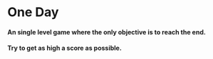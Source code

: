 # One Day
#### An single level game where the only objective is to reach the end.
#### Try to get as high a score as possible.
